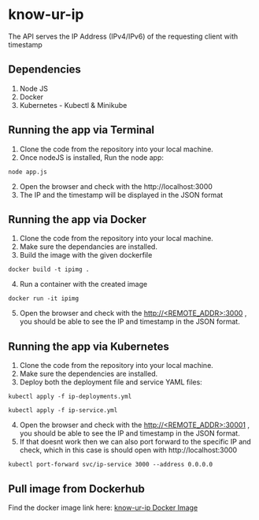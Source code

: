 # know-ur-ip

The API serves the IP Address (IPv4/IPv6) of the requesting client with timestamp

## Dependencies
1. Node JS 
2. Docker
3. Kubernetes - Kubectl & Minikube

## Running the app via Terminal
1. Clone the code from the repository into your local machine.
2. Once nodeJS is installed, Run the node app:

```NodeJS
node app.js
```
2. Open the browser and check with the http://localhost:3000
3. The IP and the timestamp will be displayed in the JSON format

## Running the app via Docker
1. Clone the code from the repository into your local machine.
2. Make sure the dependancies are installed.
3. Build the image with the given dockerfile

```Shell
docker build -t ipimg .
```
4. Run a container with the created image

```Shell
docker run -it ipimg
```
5. Open the browser and check with the [http://<REMOTE_ADDR>:3000](http://<REMOTE_ADDR>:3000) , you should be able to see the IP and timestamp in the JSON format.

## Running the app via Kubernetes
1. Clone the code from the repository into your local machine.
2. Make sure the dependencies are installed.
3. Deploy both the deployment file and service YAML files: 

```Shell
kubectl apply -f ip-deployments.yml
```

```Shell
kubectl apply -f ip-service.yml 
```
4. Open the browser and check with the [http://<REMOTE_ADDR>:30001](http://<REMOTE_ADDR>:30001) , you should be able to see the IP and timestamp in the JSON format.
5. If that doesnt work then we can also port forward to the specific IP and check, which in this case is should open with http://localhost:3000

```Shell
kubectl port-forward svc/ip-service 3000 --address 0.0.0.0
```

## Pull image from Dockerhub

Find the docker image link here:
[know-ur-ip Docker Image](https://hub.docker.com/r/kryptoninja/ipimg)

